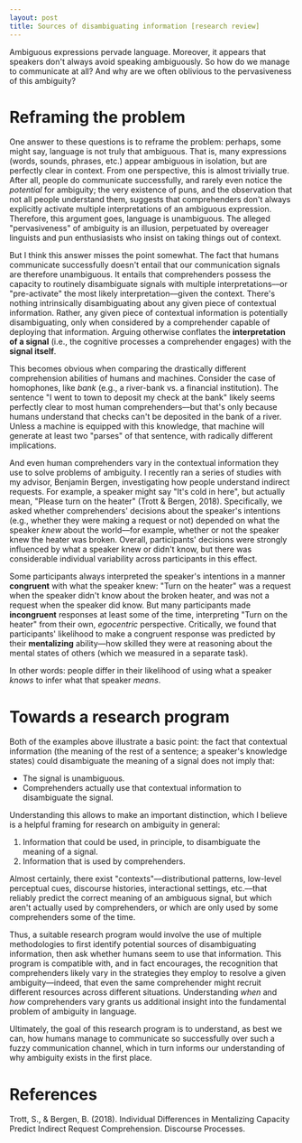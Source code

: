 ```yaml
---
layout: post
title: Sources of disambiguating information [research review]
---
```


Ambiguous expressions pervade language. Moreover, it appears that speakers don't always avoid speaking ambiguously. So how do we manage to communicate at all? And why are we often oblivious to the pervasiveness of this ambiguity?

# Reframing the problem

One answer to these questions is to reframe the problem: perhaps, some might say, language is not truly that ambiguous. That is, many expressions (words, sounds, phrases, etc.) appear ambiguous in isolation, but are perfectly clear in context. From one perspective, this is almost trivially true. After all, people do communicate successfully, and rarely even notice the *potential* for ambiguity; the very existence of puns, and the observation that not all people understand them, suggests that comprehenders don't always explicitly activate multiple interpretations of an ambiguous expression. Therefore, this argument goes, language is unambiguous. The alleged "pervasiveness" of ambiguity is an illusion, perpetuated by overeager linguists and pun enthusiasists who insist on taking things out of context.

But I think this answer misses the point somewhat. The fact that humans communicate successfully doesn't entail that our communication signals are therefore unambiguous. It entails that comprehenders possess the capacity to routinely disambiguate signals with multiple interpretations––or "pre-activate" the most likely interpretation––given the context. There's nothing intrinsically disambiguating about any given piece of contextual information. Rather, any given piece of contextual information is potentially disambiguating, only when considered by a comprehender capable of deploying that information. Arguing otherwise conflates the **interpretation of a signal** (i.e., the cognitive processes a comprehender engages) with the **signal itself**.

This becomes obvious when comparing the drastically different comprehension abilities of humans and machines. Consider the case of homophones, like *bank* (e.g., a river-bank vs. a financial institution). The sentence "I went to town to deposit my check at the bank" likely seems perfectly clear to most human comprehenders––but that's only because humans understand that checks can't be deposited in the bank of a river. Unless a machine is equipped with this knowledge, that machine will generate at least two "parses" of that sentence, with radically different implications.

And even human comprehenders vary in the contextual information they use to solve problems of ambiguity. I recently ran a series of studies with my advisor, Benjamin Bergen, investigating how people understand indirect requests. For example, a speaker might say "It's cold in here", but actually mean, "Please turn on the heater" (Trott & Bergen, 2018). Specifically, we asked whether comprehenders' decisions about the speaker's intentions (e.g., whether they were making a request or not) depended on what the speaker *knew* about the world––for example, whether or not the speaker knew the heater was broken. Overall, participants' decisions were strongly influenced by what a speaker knew or didn't know, but there was considerable individual variability across participants in this effect.

Some participants always interpreted the speaker's intentions in a manner **congruent** with what the speaker knew: "Turn on the heater" was a request when the speaker didn't know about the broken heater, and was not a request when the speaker did know. But many participants made **incongruent** responses at least some of the time, interpreting "Turn on the heater" from their own, *egocentric* perspective. Critically, we found that participants' likelihood to make a congruent response was predicted by their **mentalizing** ability––how skilled they were at reasoning about the mental states of others (which we measured in a separate task). 

In other words: people differ in their likelihood of using what a speaker *knows* to infer what that speaker *means*. 

# Towards a research program

Both of the examples above illustrate a basic point: the fact that contextual information (the meaning of the rest of a sentence; a speaker's knowledge states) could disambiguate the meaning of a signal does not imply that:

* The signal is unambiguous.  
* Comprehenders actually use that contextual information to disambiguate the signal.  

Understanding this allows to make an important distinction, which I believe is a helpful framing for research on ambiguity in general: 

1) Information that could be used, in principle, to disambiguate the meaning of a signal. 
2) Information that is used by comprehenders. 

Almost certainly, there exist "contexts"––distributional patterns, low-level perceptual cues, discourse histories, interactional settings, etc.––that reliably predict the correct meaning of an ambiguous signal, but which aren't actually used by comprehenders, or which are only used by some comprehenders some of the time.

Thus, a suitable research program would involve the use of multiple methodologies to first identify potential sources of disambiguating information, then ask whether humans seem to use that information. This program is compatible with, and in fact encourages, the recognition that comprehenders likely vary in the strategies they employ to resolve a given ambiguity––indeed, that even the same comprehender might recruit different resources across different situations. Understanding *when* and *how* comprehenders vary grants us additional insight into the fundamental problem of ambiguity in language.

Ultimately, the goal of this research program is to understand, as best we can, how humans manage to communicate so successfully over such a fuzzy communication channel, which in turn informs our understanding of why ambiguity exists in the first place.

# References

Trott, S., & Bergen, B. (2018). Individual Differences in Mentalizing Capacity Predict Indirect Request Comprehension. Discourse Processes.
